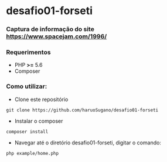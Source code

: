 # desafio01-forseti

### Captura de informação do site https://www.spacejam.com/1996/

### Requerimentos
* PHP **>=** 5.6
* Composer

### Como utilizar:
* Clone este repositório 
```
git clone https://github.com/haruoSugano/desafio01-forseti
```
* Instalar o composer
```
composer install
```
* Navegar até o diretório desafio01-forseti, digitar o comando:
```
php example/home.php
```
